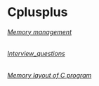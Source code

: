 # Cplusplus
###### [Memory management](https://en.wikipedia.org/wiki/Memory_management#DYNAMIC)
###### [Interview_questions](https://www.tutorialspoint.com/cprogramming/cprogramming_interview_questions.htm)
###### [Memory layout of C program](https://www.geeksforgeeks.org/memory-layout-of-c-program/)
